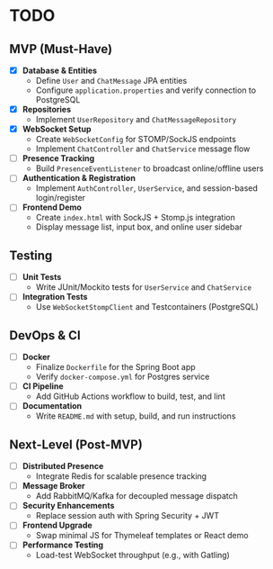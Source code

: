 # TODO

## MVP (Must-Have)

- [x] **Database & Entities**
  - Define `User` and `ChatMessage` JPA entities
  - Configure `application.properties` and verify connection to PostgreSQL
- [x] **Repositories**
  - Implement `UserRepository` and `ChatMessageRepository`
- [x] **WebSocket Setup**
  - Create `WebSocketConfig` for STOMP/SockJS endpoints
  - Implement `ChatController` and `ChatService` message flow
- [ ] **Presence Tracking**
  - Build `PresenceEventListener` to broadcast online/offline users
- [ ] **Authentication & Registration**
  - Implement `AuthController`, `UserService`, and session-based login/register
- [ ] **Frontend Demo**
  - Create `index.html` with SockJS + Stomp.js integration
  - Display message list, input box, and online user sidebar

## Testing

- [ ] **Unit Tests**
  - Write JUnit/Mockito tests for `UserService` and `ChatService`
- [ ] **Integration Tests**
  - Use `WebSocketStompClient` and Testcontainers (PostgreSQL)

## DevOps & CI

- [ ] **Docker**
  - Finalize `Dockerfile` for the Spring Boot app
  - Verify `docker-compose.yml` for Postgres service
- [ ] **CI Pipeline**
  - Add GitHub Actions workflow to build, test, and lint
- [ ] **Documentation**
  - Write `README.md` with setup, build, and run instructions

## Next-Level (Post-MVP)

- [ ] **Distributed Presence**
  - Integrate Redis for scalable presence tracking
- [ ] **Message Broker**
  - Add RabbitMQ/Kafka for decoupled message dispatch
- [ ] **Security Enhancements**
  - Replace session auth with Spring Security + JWT
- [ ] **Frontend Upgrade**
  - Swap minimal JS for Thymeleaf templates or React demo
- [ ] **Performance Testing**
  - Load-test WebSocket throughput (e.g., with Gatling)

